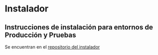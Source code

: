 # Instalador

## Instrucciones de instalación para entornos de Producción y Pruebas

Se encuentran en el [repositorio del instalador](https://github.com/consuldemocracy/installer)

